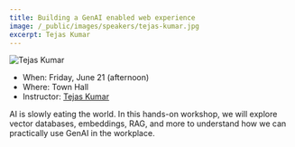 ```yaml
---
title: Building a GenAI enabled web experience
image: /_public/images/speakers/tejas-kumar.jpg
excerpt: Tejas Kumar
---
```

![Tejas Kumar](/_public/images/speakers/tejas-kumar.jpg)

* When: Friday, June 21 (afternoon)
* Where: Town Hall
* Instructor: [Tejas Kumar](https://twitter.com/tejasKumar_)

AI is slowly eating the world. In this hands-on workshop, we will explore vector databases, embeddings, RAG, and more to understand how we can practically use GenAI in the workplace.